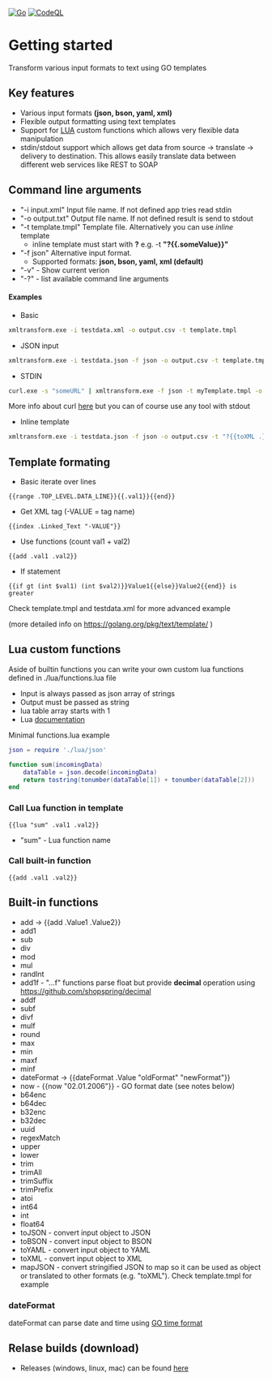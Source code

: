 [![Go](https://github.com/mmalcek/xmltransform/actions/workflows/go.yml/badge.svg)](https://github.com/mmalcek/xmltransform/actions/workflows/go.yml)
[![CodeQL](https://github.com/mmalcek/xmltransform/actions/workflows/codeql-analysis.yml/badge.svg)](https://github.com/mmalcek/xmltransform/actions/workflows/)

# Getting started
Transform various input formats to text using GO templates

## Key features
- Various input formats **(json, bson, yaml, xml)**
- Flexible output formatting using text templates
- Support for [LUA](https://www.lua.org/pil/contents.html) custom functions which allows very flexible data manipulation
- stdin/stdout support which allows get data from source -> translate -> delivery to destination. This allows easily translate data between different web services like REST to SOAP




## Command line arguments
- "-i input.xml" Input file name. If not defined app tries read stdin
- "-o output.txt" Output file name. If not defined result is send to stdout
- "-t template.tmpl" Template file. Alternatively you can use *inline* template 
    - inline template must start with **?** e.g. -t **"?{{.someValue}}"**
- "-f json" Alternative input format. 
    - Supported formats: **json, bson, yaml, xml (default)**
- "-v" - Show current verion
- "-?" - list available command line arguments

#### Examples
- Basic
```sh
xmltransform.exe -i testdata.xml -o output.csv -t template.tmpl
```
- JSON input
```sh
xmltransform.exe -i testdata.json -f json -o output.csv -t template.tmpl
```
- STDIN
```sh
curl.exe -s "someURL" | xmltransform.exe -f json -t myTemplate.tmpl -o out.txt 
```
More info about curl [here](https://curl.se/) but you can of course use any tool with stdout

- Inline template
```sh
xmltransform.exe -i testdata.json -f json -o output.csv -t "?{{toXML .}}"
```

## Template formating
- Basic iterate over lines
```
{{range .TOP_LEVEL.DATA_LINE}}{{.val1}}{{end}}
```
- Get XML tag (-VALUE = tag name)
```
{{index .Linked_Text "-VALUE"}}
```
- Use functions (count val1 + val2)
```
{{add .val1 .val2}} 
```
- If statement 
```
{{if gt (int $val1) (int $val2)}}Value1{{else}}Value2{{end}} is greater
```
Check template.tmpl and testdata.xml for more advanced example

(more detailed info on https://golang.org/pkg/text/template/ )

## Lua custom functions
Aside of builtin functions you can write your own custom lua functions defined in ./lua/functions.lua file

- Input is always passed as json array of strings
- Output must be passed as string
- lua table array starts with 1
- Lua [documentation](http://www.lua.org/manual/5.1/)

Minimal functions.lua example
```lua
json = require './lua/json'

function sum(incomingData) 
    dataTable = json.decode(incomingData)
    return tostring(tonumber(dataTable[1]) + tonumber(dataTable[2]))
end
```

### Call Lua function in template 
```
{{lua "sum" .val1 .val2}}
```
- "sum" - Lua function name

### Call built-in function
```
{{add .val1 .val2}}
```

## Built-in functions
- add -> {{add .Value1 .Value2}}
- add1
- sub
- div
- mod
- mul
- randInt
- add1f - "...f" functions parse float but provide **decimal** operation using https://github.com/shopspring/decimal
- addf
- subf
- divf
- mulf
- round
- max
- min
- maxf
- minf
- dateFormat -> {{dateFormat .Value "oldFormat" "newFormat"}}
- now - {{now "02.01.2006"}} - GO format date (see notes below)
- b64enc
- b64dec
- b32enc
- b32dec
- uuid
- regexMatch
- upper
- lower
- trim
- trimAll
- trimSuffix
- trimPrefix
- atoi
- int64
- int
- float64
- toJSON - convert input object to JSON
- toBSON - convert input object to BSON
- toYAML - convert input object to YAML
- toXML - convert input object to XML
- mapJSON - convert stringified JSON to map so it can be used as object or translated to other formats (e.g. "toXML"). Check template.tmpl for example 

### dateFormat
dateFormat can parse date and time using [GO time format](https://programming.guide/go/format-parse-string-time-date-example.html)

## Relase builds (download)
- Releases (windows, linux, mac) can be found [here](https://github.com/mmalcek/xmltransform/releases)